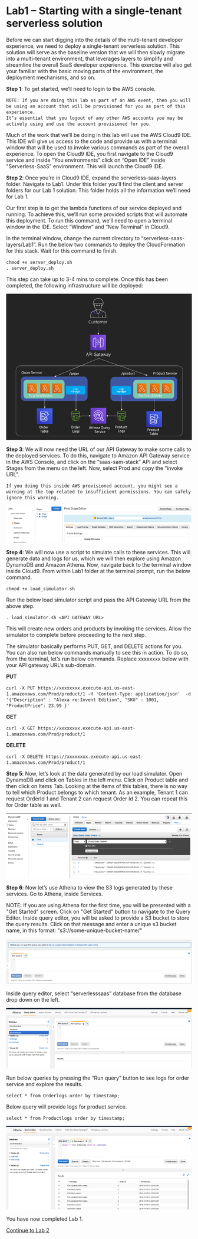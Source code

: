 # Lab1 – Starting with a single-tenant serverless solution

Before we can start digging into the details of the multi-tenant developer experience, we need to deploy a single-tenant serverless solution. This solution will serve as the baseline version that we will then slowly migrate into a multi-tenant environment, that leverages layers to simplify and streamline the overall SaaS developer experience. This exercise will also get your familiar with the basic moving parts of the environment, the deployment mechanisms, and so on.

<b>Step 1</b>: To get started, we’ll need to login to the AWS console. 

    NOTE: If you are doing this lab as part of an AWS event, then you will be using an account that will be provisioned for you as part of this experience. 
    It’s essential that you logout of any other AWS accounts you may be actively using and use the account provisioned for you. 

Much of the work that we’ll be doing in this lab will use the AWS Cloud9 IDE. This IDE will give us access to the code and provide us with a terminal window that will be used to invoke various commands as part of the overall experience. To open the Cloud9 IDE, you first navigate to the Cloud9 service and inside “You environments” click on “Open IDE” inside "Serverless-SaaS" environment. This will launch the Cloud9 IDE.

<b>Step 2</b>: Once you’re in Cloud9 IDE, expand the serverless-saas-layers folder. Navigate to Lab1. Under this folder you’ll find the client and server folders for our Lab 1 solution. This folder holds all the information we’ll need for Lab 1. 

Our first step is to get the lambda functions of our service deployed and running. To achieve this, we’ll run some provided scripts that will automate this deployment. To run this command, we’ll need to open a terminal window in the IDE. Select “Window” and “New Terminal” in Cloud9. 

In the terminal window, change the current directory to “serverless-saas-layers/Lab1”. Run the below two commands to deploy the CloudFormation for this stack. Wait for this command to finish.

```
chmod +x server_deploy.sh
. server_deploy.sh
```

This step can take up to 3-4 mins to complete. Once this has been completed, the following infrastructure will be deployed:

<p align="center"><img src="../Images/Lab1-Architecture.png" alt="Architecture Overview"/></p>

<b>Step 3</b>: We will now need the URL of our API Gateway to make some calls to the deployed services. To do this, navigate to Amazon API Gateway service in the AWS Console, and click on the “saas-sam-stack” API and select Stages from the menu on the left. Now, select Prod and copy the “invoke URL”.
    
    If you doing this inside AWS provisioned account, you might see a warning at the top related to insufficient permissions. You can safely ignore this warning.

<p align="center"><kbd><img src="../Images/Lab1-APIGateway.png" alt="Architecture Overview"/></kbd></p>

<b>Step 4</b>: We will now use a script to simulate calls to these services. This will generate data and logs for us, which we will then explore using Amazon DynamoDB and Amazon Athena. Now, navigate back to the terminal window inside Cloud9. From within Lab1 folder at the terminal prompt, run the below command.

```
chmod +x load_simulator.sh
```

Run the below load simulator script and pass the API Gateway URL from the above step.

```
. load_simulator.sh <API GATEWAY URL> 
```

This will create new orders and products by invoking the services. Allow the simulator to complete before proceeding to the next step.

The simulator basically performs PUT, GET, and DELETE actions for you. You can also run below commands manually to see this in action. To do so, from the terminal, let’s run below commands. Replace xxxxxxxx below with your API gateway URL’s sub-domain.

<b>PUT</b>
```
curl -X PUT https://xxxxxxxx.execute-api.us-east-1.amazonaws.com/Prod/product/1 -H 'Content-Type: application/json'  -d '{"Description" : "Alexa re:Invent Edition", "SKU" : 1001, "ProductPrice": 23.99 }'
```
 
<b>GET</b>
```
curl -X GET https://xxxxxxxx.execute-api.us-east-1.amazonaws.com/Prod/product/1
```
 
<b>DELETE</b>
``` 
curl -X DELETE https://xxxxxxxx.execute-api.us-east-1.amazonaws.com/Prod/product/1
```

<b>Step 5</b>: Now, let’s look at the data generated by our load simulator. Open DynamoDB and click on Tables in the left menu. Click on Product table and then click on Items Tab. Looking at the items of this tables, there is no way to tell which Product belongs to which tenant. As an example, Tenant 1 can request OrderId 1 and Tenant 2 can request Order Id 2. You can repeat this for Order table as well.

<p align="center"><kbd><img src="../Images/Lab1-DynamoDB.png" alt="Lab 1 - DynamoDB"/></kbd></p>

<b>Step 6</b>: Now let’s use Athena to view the S3 logs generated by these services. Go to Athena, inside Services. 

NOTE: If you are using Athena for the first time, you will be presented with a "Get Started" screen. Click on "Get Started" button to navigate to the Query Editor. Inside query editor, you will be asked to provide a S3 bucket to store the query results. Click on that message and enter a unique s3 bucket name, in this format: "s3://some-unique-bucket-name/"
<p align="center"><kbd><img src="../Images/Lab1-AthenaBucket.png" alt="Lab 3 - Athena"/></kbd></p>

Inside query editor, select “serverlesssaas” database from the database drop down on the left. 

<p align="center"><kbd><img src="../Images/Lab1-Athena.png" alt="Lab 3 - Athena"/></kbd></p>

Run below queries by pressing the “Run query” button to see logs for order service and explore the results.
```
select * from Orderlogs order by timestamp;
```
Below query will provide logs for product service.
```
select * from Productlogs order by timestamp;
```

<p align="center"><kbd><img src="../Images/Lab1-AthenaResults.png" alt="Lab 1 - Athena Results"/></kbd></p>

You have now completed Lab 1. 

[Continue to Lab 2](../Lab2/README.md)